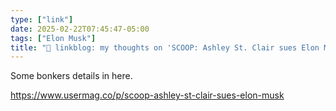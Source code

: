 ```yaml
---
type: ["link"]
date: 2025-02-22T07:45:47-05:00
tags: ["Elon Musk"]
title: "🔗 linkblog: my thoughts on 'SCOOP: Ashley St. Clair sues Elon Musk for custody of new son'"
---
```

Some bonkers details in here.

https://www.usermag.co/p/scoop-ashley-st-clair-sues-elon-musk
